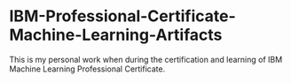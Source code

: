 # IBM-Professional-Certificate-Machine-Learning-Artifacts
This is my personal work when during the certification and learning of IBM Machine Learning Professional Certificate.
